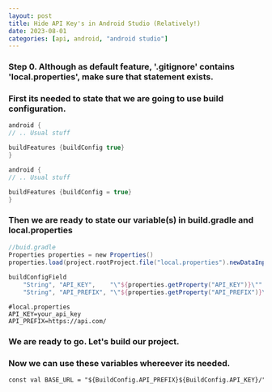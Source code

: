 ```yaml
---
layout: post
title: Hide API Key's in Android Studio (Relatively!)
date: 2023-08-01
categories: [api, android, "android studio"]
---
```


### Step 0. Although as default feature, '.gitignore' contains 'local.properties', make sure that statement exists.


### First its needed to state that we are going to use build configuration.

```groovy
android {
// .. Usual stuff

buildFeatures {buildConfig true}
}
```
```Kotlin
android {
// .. Usual stuff

buildFeatures {buildConfig = true}
}

```

### Then we are ready to state our variable(s) in build.gradle and local.properties


```groovy
//buid.gradle
Properties properties = new Properties() 
properties.load(project.rootProject.file("local.properties").newDataInputStream()) 
  
buildConfigField
    "String", "API_KEY",    "\"${properties.getProperty("API_KEY")}\"" 
    "String", "API_PREFIX", "\"${properties.getProperty("API_PREFIX")}\""
```

```
#local.properties
API_KEY=your_api_key
API_PREFIX=https://api.com/
```

### We are ready to go. Let's build our project.

### Now we can use these variables whereever its needed.



```
const val BASE_URL = "${BuildConfig.API_PREFIX}${BuildConfig.API_KEY}/"
```
